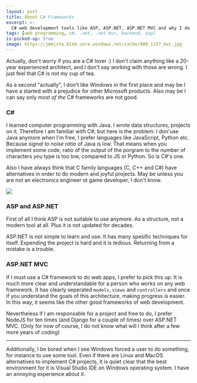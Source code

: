 ```yaml
---
layout: post
title: About C# Frameworks
excerpt: >-
  C# web development tools like ASP, ASP.NET, ASP.NET MVC and why I do not like them.
tags: [web programming, c#, .net, .net mvc, backend, asp]
is-picked-up: true
image: https://jmmjsta.blob.core.windows.net/cache/900_1157_mvc.jpg
---
```


Actually, don't worry if you are a C# lover :) I don't claim anything like a 20-year experienced architect, and I don't say working with those are wrong. I just feel that C# is not my cup of tea.

As a second "actually", I don't like Windows in the first place and may be I have a started with a prejudice for other Microsoft products. Also may be I can say only *most of the* C# frameworks are not good.

### C#

I learned computer programming with Java. I wrote data structures, projects on it. Therefore I am familiar with C#, but here is the problem: I don'use Java anymore when I'm free, I prefer languages like JavaScript, Python etc. Because *signal to noise ratio* of Java is low. That means when you implement some code, ratio of the output of the porgram to the number of characters you type is too low, compared to JS or Python. So is C#'s one.

Also I have always think that C family languages (C, C++ and C#) have alternatives in order to do modern and joyful projects. May be unless you are not an electronics engineer ot game developer, I don't know. 

![](https://jmmjsta.blob.core.windows.net/cache/900_1157_mvc.jpg)

### ASP and ASP.NET

First of all I think ASP is not suitable to use anymore. As a structure, not a modern tool at all. Plus it is not updated for decades. 

ASP.NET is not simple to learn and use. It has many spesific techniques for itself. Expending the project is hard and it is tedious. Returning from a mistake is a trouble.

### ASP.NET MVC 

If I must use a C# framework to do web apps, I prefer to pick this up. It is much more clear and understandable for a person who works on any web framework. It has clearly seperated `models`, `views` and `controllers` and once if you understand the goals of this architecture, making progress is easier. In this way, it seems like the other good frameworks of web development.

Nevertheless if I am responsable for a project and free to do, I prefer NodeJS for ten times (and Django for a couple of times) over ASP.NET MVC. (Only for now of course, I do not know what will I think after a few more years of coding)

***

Additionally, I be bored when I see Windows forced a user to do something, for instance to use some tool. Even if there are Linux and MacOS alternatives to implement C# projects, it is quiet clear that the best environment for it is Visual Studio IDE on Windows operating system. I have an annoying experience about it. 